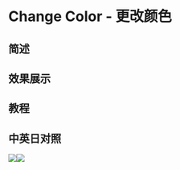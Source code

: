 # Change Color - 更改颜色

## 简述

## 效果展示

## 教程

## 中英日对照

![](https://mir.yuelili.com/wp-content/uploads/user/AE/effects/AE-Effects-Color-Change_Color.png)![](https://mir.yuelili.com/wp-content/uploads/user/AE/effects/AE-Effects-Color-Change_Color_cn.png)
